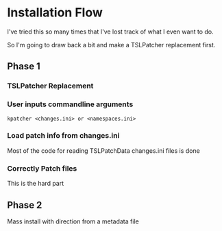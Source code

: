 # Installation Flow

I've tried this so many times that I've lost track of what I even want to do.

So I'm going to draw back a bit and make a TSLPatcher replacement first.

## Phase 1

### TSLPatcher Replacement

### User inputs commandline arguments
```
kpatcher <changes.ini> or <namespaces.ini>
```

### Load patch info from changes.ini

Most of the code for reading TSLPatchData changes.ini files is done

### Correctly Patch files
	
This is the hard part

## Phase 2

Mass install with direction from a metadata file